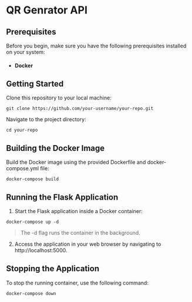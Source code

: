# QR Genrator API

## **Prerequisites**
Before you begin, make sure you have the following prerequisites installed on your system:

- #### **Docker**

## **Getting Started**
Clone this repository to your local machine:
```
git clone https://github.com/your-username/your-repo.git
```

Navigate to the project directory:
```
cd your-repo
```

## **Building the Docker Image**
Build the Docker image using the provided Dockerfile and docker-compose.yml file:
```
docker-compose build
```

## **Running the Flask Application**
1. Start the Flask application inside a Docker container:
```
docker-compose up -d
```

>The -d flag runs the container in the background.

2. Access the application in your web browser by navigating to http://localhost:5000.

## **Stopping the Application**
To stop the running container, use the following command:
```
docker-compose down
```


